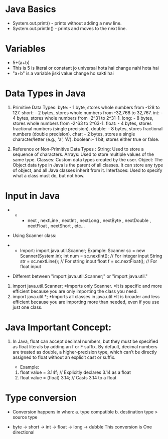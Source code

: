 # Java Basics

-   System.out.print() - prints without adding a new line.
-   System.out.println() - prints and moves to the next line.

# Variables

-   5+(a+b)
-   This is 5 is literal or constant jo universal hota hai change nahi hota hai
-   "a+b" is a variable jiski value change ho sakti hai

# Data Types in Java

1. Primitive Data Types:
   byte: - 1 byte, stores whole numbers from -128 to 127.
   short: - 2 bytes, stores whole numbers from -32,768 to 32,767.
   int: - 4 bytes, stores whole numbers from -2^31 to 2^31-1.
   long: - 8 bytes, stores whole numbers from -2^63 to 2^63-1.
   float: - 4 bytes, stores fractional numbers (single precision).
   double: - 8 bytes, stores fractional numbers (double precision).
   char: - 2 bytes, stores a single character/letter (e.g., 'a', 'A').
   boolean:- 1 bit, stores either true or false.

2. Reference or Non-Primitive Data Types :
   String: Used to store a sequence of characters.
   Arrays: Used to store multiple values of the same type.
   Classes: Custom data types created by the user.
   Object: The Object data type in Java is the parent of all classes. It can store any type of object, and all Java classes inherit from it.
   Interfaces: Used to specify what a class must do, but not how.

# Input in Java

-   -   -   next , nextLine , nextInt , nextLong , nextByte , nextDouble , nextFloat , nextShort , etc...

-   Using Scanner class:
-   -   Import: import java.util.Scanner;
        Example:
        Scanner sc = new Scanner(System.in);
        int num = sc.nextInt(); // For integer input
        String str = sc.nextLine(); // For string input
        float f = sc.nextFloat(); // For float input
-   Different between "import java.util.Scanner;" or "import java.util."

1. import java.util.Scanner;
   \*Imports only Scanner.
   \*It is specific and more efficient because you are only importing the class you need.
2. import java.util.\*;
   \*Imports all classes in java.util
   \*It is broader and less efficient because you are importing more than needed, even if you use just one class.

# Java Important Concept:

1. In Java, float can accept decimal numbers, but they must be specified as
   float literals by adding an f or F suffix. By default, decimal numbers are treated as double, a higher-precision type, which can’t be directly assigned to float without an explicit cast or suffix.

    - Example:

    1. float value = 3.14f; // Explicitly declares 3.14 as a float
    2. float value = (float) 3.14; // Casts 3.14 to a float

# Type conversion

-   Conversion happens in when:
    a. type compatible
    b. destination type > source type

-   byte -> short -> int -> float -> long -> dubble
    This conversion is One directional
